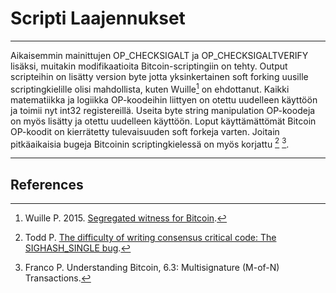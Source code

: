 # Scripti Laajennukset

---

Aikaisemmin mainittujen OP_CHECKSIGALT ja OP_CHECKSIGALTVERIFY lisäksi, muitakin modifikaatioita Bitcoin-scriptingiin on tehty. Output scripteihin on lisätty version byte jotta yksinkertainen soft forking uusille scriptingkielille olisi mahdollista, kuten Wuille[^1] on ehdottanut. Kaikki matematiikka ja logiikka OP-koodeihin liittyen on otettu uudelleen käyttöön ja toimii nyt int32 registereillä. Useita byte string manipulation OP-koodeja on myös lisätty ja otettu uudelleen käyttöön. Loput käyttämättömät Bitcoin OP-koodit on kierrätetty tulevaisuuden soft forkeja varten. Joitain pitkäaikaisia bugeja Bitcoinin scriptingkielessä on myös korjattu [^2] [^3].

---

## <i class="fa fa-book"></i> References

[^1]: Wuille P. 2015. [Segregated witness for Bitcoin](https://prezi.com/lyghixkrguao/segregated-witness-and-deploying-it-for-bitcoin/).
[^2]: Todd P. [The difficulty of writing consensus critical code: The SIGHASH_SINGLE bug](https://decred.org/research/todd2014.pdf).
[^3]: Franco P. Understanding Bitcoin, 6.3: Multisignature (M-of-N) Transactions.
